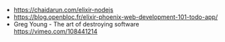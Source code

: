 - https://chaidarun.com/elixir-nodejs
- https://blog.openbloc.fr/elixir-phoenix-web-development-101-todo-app/
- Greg Young - The art of destroying software https://vimeo.com/108441214